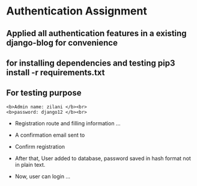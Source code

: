 # Authentication Assignment

## Applied all authentication features in a existing django-blog for convenience

## for installing dependencies and testing <b>pip3 install -r requirements.txt </b>

## For testing purpose <br>
    <b>Admin name: zilani </b><br>
    <b>password: django12 </b><br>


* Registration route and filling information ...


* A confirmation email sent to

* Confirm registration

* After that, User added to database, password saved in hash format not in plain text.

* Now, user can login ...
